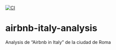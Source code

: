 [![CI](https://github.com/gbergamo74/airbnb-italy-analysis/actions/workflows/ci.yml/badge.svg)](https://github.com/gbergamo74/airbnb-italy-analysis/actions/workflows/ci.yml)

# airbnb-italy-analysis
Analysis de “Airbnb in Italy” de la ciudad de Roma
